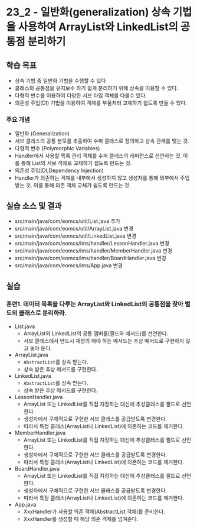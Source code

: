 # 23_2 - 일반화(generalization) 상속 기법을 사용하여 ArrayList와 LinkedList의 공통점 분리하기

## 학습 목표

- 상속 기법 중 일반화 기법을 수행할 수 있다
- 클래스의 공통점을 유지보수 하기 쉽게 분리하기 위해 상속을 이용할 수 있다.
- 다형적 변수를 이용하여 다양한 서브 타입 객체를 다룰수 있다.
- 의존성 주입(DI) 기법을 이용하여 객체를 부품처러 교체하기 쉽도록 만들 수 있다.

### 주요 개념

-  일반화 (Generalization)
 - 서브 클래스의 공통 분모를 추출하여 수퍼 클래스로 정의하고 상속 관계를 맺는 것.
-   다형적 변수 (Polymorphic Variables)
 -  Handler에서 사용할 목록 관리 객체를 수퍼 클래스의 레퍼런스로 선언하는 것.
    이를 통해 List의 서브 객체로 교체하기 쉽도록 만드는 것.
-   의존성 주입(DI;Dependency Injection)
  - Handler가 의존하는 객체를 내부에서 생성하지 않고 생성자를 통해 외부에서 주입받는 것.
    이를 통해 의존 객체 교체가 쉽도록 만드는 것.

## 실습 소스 및 결과

- src/main/java/com/eomcs/util/List.java 추가
- src/main/java/com/eomcs/util/ArrayList.java 변경
- src/main/java/com/eomcs/util/LinkedList.java 변경
- src/main/java/com/eomcs/lms/handler/LessonHandler.java 변경
- src/main/java/com/eomcs/lms/handler/MemberHandler.java 변경
- src/main/java/com/eomcs/lms/handler/BoardHandler.java 변경
- src/main/java/com/eomcs/lms/App.java 변경

## 실습

### 훈련1. 데이터 목록을 다루는 ArrayList와 LinkedList의 공통점을 찾아 별도의 클래스로 분리하라.

- List.java
  - ArrayList와 LinkedList의 공통 맴버를(필드와 메서드)를 선언한다.
  - 서브 클래스에서 반드시 재정의 해야 하는 메서드는 추상 메서드로 구현하지 않고 놓아 둔다.
- ArrayList.java
  - `AbstractList`를 상속 받는다.
  - 상속 받은 추상 메서드를 구현한다.
- LinkedList.java
  - `AbstractList`를 상속 받는다.
  - 상속 받은 추상 메서드를 구현한다.
- LessonHandler.java
  - ArrayList 또는 LinkedList를 직접 지정하는 대신에 추상클래스를 필드로 선언한다.
  - 생성자에서 구체적으로 구현한 서브 클래스를 공급받도록 변경한다.
  - 따라서 특정 클래스(ArrayList나 LinkedList)에 의존하는 코드를 제거한다.
- MemberHandler.java
   - ArrayList 또는 LinkedList를 직접 지정하는 대신에 추상클래스를 필드로 선언한다.
  - 생성자에서 구체적으로 구현한 서브 클래스를 공급받도록 변경한다.
  - 따라서 특정 클래스(ArrayList나 LinkedList)에 의존하는 코드를 제거한다.
- BoardHandler.java
   - ArrayList 또는 LinkedList를 직접 지정하는 대신에 추상클래스를 필드로 선언한다.
  - 생성자에서 구체적으로 구현한 서브 클래스를 공급받도록 변경한다.
  - 따라서 특정 클래스(ArrayList나 LinkedList)에 의존하는 코드를 제거한다.
- App.java
  - XxxHandler가 사용할 의존 객체(AbstractList 객체)를 준비한다.
  - XxxHandler를 생성할 때 해당 의존 객체를 넘겨준다.
